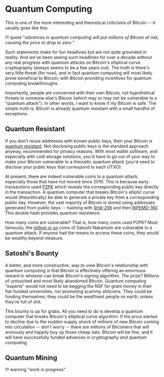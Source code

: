 # Quantum Computing 

This is one of the more interesting
 and theoretical criticisms of
 Bitcoin -- it usually goes like
 this:

!!! quote "*advances in quantum computing will put millions of Bitcoin at risk, causing the price to drop to zero.*"

Such statements make
 for fun headlines
 but are not quite grounded
 in reality.
And we've been seeing such headlines 
 for over a decade without any real
 progress with quantum attacks on
 Bitcoin's
 elliptical curve cryptography
 (always seems to be a few years out).
The truth is there's very little
 threat (for now),
 and in fact 
 quantum computing
 will most likely prove
 beneficial to Bitcoin;
 with Bitcoin providing incentives
 for quantum computing breakthroughs.

Importantly,
 people are concerned
 with their own Bitcoin,
 not hypothetical threats
 to someone else's
 Bitcoin
 (which may
 or may not be
 vulnerable to a
 "quantum attack").
In other words,
 I want to know if *my*
 Bitcoin is safe.
The simple truth is,
 Bitcoin is already 
 quantum resistant
 with a small handful of exceptions.

## Quantum Resistant

If you don't reuse addresses with
 known public keys, then your
 Bitcoin is
 [quantum resistant](https://en.bitcoin.it/wiki/Quantum_computing_and_Bitcoin).
Not disclosing public keys
 is the standard approach anyway,
 recommended for privacy reasons.
With most wallet software, and
 especially with cold storage solutions,
 you'd have to go out of your way 
 to make your Bitcoin vulnerable to
 a theoretic quantum attack
 (you'd need to disclose your public keys 
 that correspond to each UTXO).

At present,
 there are indeed vulnerable
 coins to a quantum attack,
 especially those that have not
 moved since 2010.
This is because early transactions
 used [P2PK](https://river.com/learn/terms/p/p2pk/)
 which reveals the corresponding
 public key directly in the transaction.
A quantum computer that breaks
 Bitcoin's 
 elliptic curve
 would (theoretically)
 be able to generate
 a private key from a corresponding
 public key.
However, the vast majority
 of Bitcoin is stored using
  addresses generated
 from public keys --
 hashing with
 [SHA-256](https://en.bitcoin.it/wiki/SHA-256)
 and then
 [RIPEMD-160](https://en.bitcoin.it/wiki/RIPEMD-160).
This double hash provides
 quantum resistance.

How many coins are vulnerable?
That is, how many coins used P2PK?
Most famously,
 the [million or so](https://bitslog.com/2013/04/17/the-well-deserved-fortune-of-satoshi-nakamoto/)
 coins of
 Satoshi Nakamoto
 are vulnerable to a quantum attack.
If *anyone* had the means
 to access these coins,
 they would be wealthy
 beyond measure.



## Satoshi's Bounty

A better, and more constructive,
 way to view Bitcoin's relationship
 with quantum computing is that
 Bitcoin is effectively
 offering an enormous
 reward to whoever can
 break Bitcoin's signing
 algorithm.
*The prize?*
Millions of untouched 
 and most likely abandoned Bitcoin.
Quantum computing "experts"
 would not need to be
 begging the
 NSF
 for grant money
 in their fiat-funded universities,
 nor promoting scammy
 shitcoins.
They
 could be funding themselves;
 they could be
 the wealthiest people 
 on earth;
 unless they're full of shit.

This bounty is up for grabs.
All you need to do is
 develop a quantum computer
 that breaks Bitcoin's
 elliptical curve algorithm.
If the price started
 to decline due to the sudden
 supply shock of millions
 of new Bitcoin coming
 into circulation --
 don't worry --
 there are millions
 of Bitcoiners
 that will anxiously
 and happily
 buy up those cheap
 sats.
Bitcoin will be fine,
 and it will have successfully
 funded advances
 in cryptography *and*
 quantum computing.



## Quantum Mining

!!! warning "work in progress"



